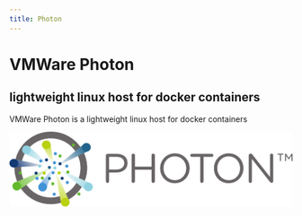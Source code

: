 ```yaml
---
title: Photon
---
```


# VMWare Photon
## lightweight linux host for docker containers

VMWare Photon is a lightweight linux host for docker containers

![VMWare Photon](photon.svg?crop=0,0,100,100)